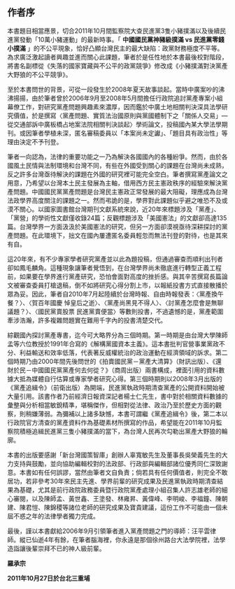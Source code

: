 ## 作者序

本書題目相當應景，切合2011年10月間監察院大查民進黨3隻小豬撲滿以及後續民進黨發動「10萬小豬運動」的最新時事。「 **中國國民黨神豬級撲滿 vs 民進黨零錢小撲滿** 」的不公平現象，恰好凸顯台灣民主的最大缺陷：政黨財務極度不平等。為求廣泛激起讀者興趣並進而關心此課題，筆者於是任性地於本書最後校對階段，將書名副標從《失落的國家寶藏與不公平的政黨競爭》修改成《小豬撲滿對決黨產大野狼的不公平競爭》。

至於本書問世的背景，可從一段發生於2008年夏天故事談起。當時中廣案吵的沸沸揚揚，由於筆者曾於2006年9月至2008年5月間擔任行政院追討黨產專案小組幕僚工作，對研究黨產問題興趣素來濃厚，因而鑑於中廣土地相關判決深具法學研究價值，於是撰寫〈黨產問題、實質法治國原則與黨國體制下之「關係人交易」—從交通部訴中廣板橋占地案法院相關判決談起〉學術論文，投稿國內某大學法學期刊。或因筆者學植未深，匿名審稿委員以「本案尚未定讞」、「題目具有政治性」等理由決定不予刊登。

筆者一向認為，法律的重要功能之一乃為解決各國國內的各種紛爭。然而，由於各國風土民情與法制環境和台灣不同，有些在外國受到關心的課題在台灣尚未成熟，反之許多台灣亟待解決的課題在外國的研究裡可能完全空白。筆者撰寫黨產論文之用意，乃希望以台灣本土民主發展為主軸，借用西方民主憲政秩序的經驗來解決黨產問題。中國國民黨黨產問題是台灣民主憲政正常發展的最大阻礙，理應成為台灣法政學界高度關注的課題之一。然而弔詭的是，學界對此課題似乎避之唯恐不及或漠不關心。以國家圖書館台灣期刊文獻系統來說，近20年來標題涉及「黨產」、「黨營」的學術性文獻僅收錄24篇；反觀標題涉及「美國憲法」的文獻卻高達135篇。台灣學界一方面汲汲於美國憲法的研究，但另一方面卻漠視亟待深耕探討的黨產問題。在此環境下，拙文在國內屢遭匿名委員輕忽而無法刊登的對待，也是其來有自。

這20年來，有不少專家學者研究黨產並以此為題投稿，但通過審查而順利出刊者卻如鳳毛麟角。這種現象讓筆者覺悟到，在台灣學界尚未徹底進行轉型正義工程前，如果要在學界進行黨產研究，恐怕會面對高度的挫折感。與其辛苦撰寫長篇論文被審查委員打槍退稿，倒不如將研究心得分割上市，以報紙投書方式直接散播於眾為妥。因此，筆者自2010年7月起陸續於台灣時報、自由時報發表：〈黨產換午餐？〉、〈賀百年國慶 悼皇后之逝〉、〈黨產尚黑見不得人〉、〈討黨產怎麼會是無聊議題？〉、〈國民黨賣股票 民進黨賣便當〉等數則投書，不過遺憾的是，黨產範圍牽涉浩瀚，許多複雜問題實在難用千字內的投書清楚交代。

綜觀國內探討黨產專書，迄今可大略界分為三個時期。第一時期是由台灣大學陳師孟等六位教授於1991年合寫的《解構黨國資本主義》。這本書批判官營事業黨政不分、利益輸送和效率低落，代表著反威權統治的政治運動在經濟領域的訴求。第二個時期乃由2000年間先後問世的《拍賣國民黨－黨產大清算》（財訊出版）、《還財於民－中國國民黨黨產何去何從？》（商周出版）兩書構成，裡面引用的資料數據大抵為媒體自行估算或專家學者研究心得。第三個時期則以2008年3月出版的《黨產追緝令》（前衛出版）為開端，民進黨執政時期清查黨產的公開資料開始被大量引用。該書作者乃前經濟日報資深記者楊士仁先生，書中對於相關資料數據的彙整與分析相當敏銳精準，堪稱傑作，但相對從法律、政治乃至於歷史方面的觀察，則稍嫌薄弱。為彌補以上諸多缺憾，本書可謂繼《黨產追緝令》後，第二本以行政院官方清查的黨產資料作為基礎素材所撰寫的作品，希望能在2011年10月監察院積極追緝民進黨三隻小豬撲滿的當下，為台灣人民再次勾勒出黨產大野狼的輪廓。

本書的出版要感謝「新台灣國策智庫」創辦人辜寬敏先生及董事長吳榮義先生的大力支持與鼓勵，並向協助編輯校對的法政部、行政部與編輯部諸位優秀同仁深致謝意。本書如有任何誤謬，當然由筆者文自負責；倘若具有任何價值者，則完全不敢居功，若非參考30年來民主先進、學界前輩的研究成果及民進黨執政時期清查結果為基礎，尤其是前行政院政務委員暨行政院黨產處理小組召集人許志雄老師的細心審閱，以及陳師孟、黃世鑫、王塗發、林雍昇、黃偉峰、李明峻、李福鐘、陳朝建、陳君愷、陳錦稷等諸位老師的研究成果及寶貴建議，這份工作不可能由一個未屆不惑之年的法律學者獨力完成。

最後，謹以本書獻給2006年9月引領筆者進入黨產問題之門的導師：汪平雲律師。縱已仙逝4年有餘，在筆者腦海裡，你永遠是那個徐州路台大法學院裡，法學造詣讓後輩崇拜不已的神人級前輩。

**羅承宗**

**2011年10月27日於台北三重埔**
